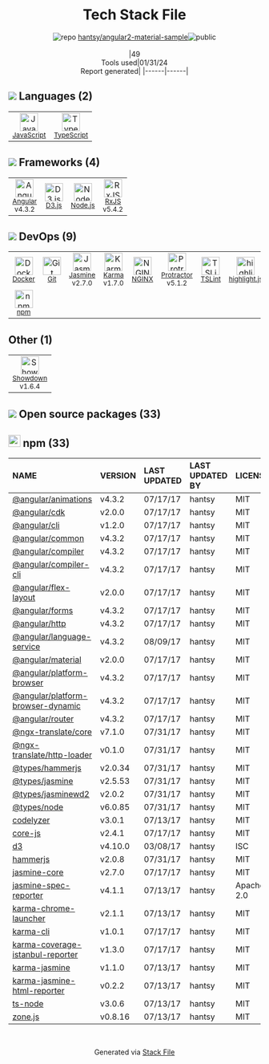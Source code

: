 <!--
&lt;--- Readme.md Snippet without images Start ---&gt;
## Tech Stack
hantsy/angular2-material-sample is built on the following main stack:

- [Jasmine](http://jasmine.github.io/) – Javascript Testing Framework
- [Node.js](http://nodejs.org/) – Frameworks (Full Stack)
- [NGINX](http://nginx.org) – Web Servers
- [Showdown](https://github.com/coreyti/showdown) – Javascript Utilities & Libraries
- [JavaScript](https://developer.mozilla.org/en-US/docs/Web/JavaScript) – Languages
- [Karma](http://karma-runner.github.io/) – Browser Testing
- [D3.js](http://d3js.org/) – Charting Libraries
- [TypeScript](http://www.typescriptlang.org) – Languages
- [Protractor](http://angular.github.io/protractor) – Javascript Testing Framework
- [RxJS](http://reactivex.io/rxjs/) – Concurrency Frameworks
- [Angular](https://angular.io) – Javascript MVC Frameworks
- [TSLint](https://github.com/palantir/tslint) – Code Review
- [highlight.js](https://highlightjs.org/) – Text Editor
- [Docker](https://www.docker.com/) – Virtual Machine Platforms & Containers

Full tech stack [here](/techstack.md)

&lt;--- Readme.md Snippet without images End ---&gt;

&lt;--- Readme.md Snippet with images Start ---&gt;
## Tech Stack
hantsy/angular2-material-sample is built on the following main stack:

- <img width='25' height='25' src='https://img.stackshare.io/service/831/7c0b595409af531b9cdeb07f8c513e8b.png' alt='Jasmine'/> [Jasmine](http://jasmine.github.io/) – Javascript Testing Framework
- <img width='25' height='25' src='https://img.stackshare.io/service/1011/n1JRsFeB_400x400.png' alt='Node.js'/> [Node.js](http://nodejs.org/) – Frameworks (Full Stack)
- <img width='25' height='25' src='https://img.stackshare.io/service/1052/YMxUfyWf.png' alt='NGINX'/> [NGINX](http://nginx.org) – Web Servers
- <img width='25' height='25' src='https://img.stackshare.io/no-img-open-source.png' alt='Showdown'/> [Showdown](https://github.com/coreyti/showdown) – Javascript Utilities & Libraries
- <img width='25' height='25' src='https://img.stackshare.io/service/1209/javascript.jpeg' alt='JavaScript'/> [JavaScript](https://developer.mozilla.org/en-US/docs/Web/JavaScript) – Languages
- <img width='25' height='25' src='https://img.stackshare.io/service/1420/TidYGd6a.png' alt='Karma'/> [Karma](http://karma-runner.github.io/) – Browser Testing
- <img width='25' height='25' src='https://img.stackshare.io/service/1491/HgKolWB5_400x400.jpg' alt='D3.js'/> [D3.js](http://d3js.org/) – Charting Libraries
- <img width='25' height='25' src='https://img.stackshare.io/service/1612/bynNY5dJ.jpg' alt='TypeScript'/> [TypeScript](http://www.typescriptlang.org) – Languages
- <img width='25' height='25' src='https://img.stackshare.io/service/1754/protractor-logo1.png' alt='Protractor'/> [Protractor](http://angular.github.io/protractor) – Javascript Testing Framework
- <img width='25' height='25' src='https://img.stackshare.io/service/1796/984368.png' alt='RxJS'/> [RxJS](http://reactivex.io/rxjs/) – Concurrency Frameworks
- <img width='25' height='25' src='https://img.stackshare.io/service/3745/cb8U-gL6_400x400.jpg' alt='Angular'/> [Angular](https://angular.io) – Javascript MVC Frameworks
- <img width='25' height='25' src='https://img.stackshare.io/service/5561/303157.png' alt='TSLint'/> [TSLint](https://github.com/palantir/tslint) – Code Review
- <img width='25' height='25' src='https://img.stackshare.io/service/6888/c17e7d9688d86bd9f9506ec1fbd6d200_400x400.png' alt='highlight.js'/> [highlight.js](https://highlightjs.org/) – Text Editor
- <img width='25' height='25' src='https://img.stackshare.io/service/586/n4u37v9t_400x400.png' alt='Docker'/> [Docker](https://www.docker.com/) – Virtual Machine Platforms & Containers

Full tech stack [here](/techstack.md)

&lt;--- Readme.md Snippet with images End ---&gt;
-->
<div align="center">

# Tech Stack File
![](https://img.stackshare.io/repo.svg "repo") [hantsy/angular2-material-sample](https://github.com/hantsy/angular2-material-sample)![](https://img.stackshare.io/public_badge.svg "public")
<br/><br/>
|49<br/>Tools used|01/31/24 <br/>Report generated|
|------|------|
</div>

## <img src='https://img.stackshare.io/languages.svg'/> Languages (2)
<table><tr>
  <td align='center'>
  <img width='36' height='36' src='https://img.stackshare.io/service/1209/javascript.jpeg' alt='JavaScript'>
  <br>
  <sub><a href="https://developer.mozilla.org/en-US/docs/Web/JavaScript">JavaScript</a></sub>
  <br>
  <sub></sub>
</td>

<td align='center'>
  <img width='36' height='36' src='https://img.stackshare.io/service/1612/bynNY5dJ.jpg' alt='TypeScript'>
  <br>
  <sub><a href="http://www.typescriptlang.org">TypeScript</a></sub>
  <br>
  <sub></sub>
</td>

</tr>
</table>

## <img src='https://img.stackshare.io/frameworks.svg'/> Frameworks (4)
<table><tr>
  <td align='center'>
  <img width='36' height='36' src='https://img.stackshare.io/service/3745/cb8U-gL6_400x400.jpg' alt='Angular'>
  <br>
  <sub><a href="https://angular.io">Angular</a></sub>
  <br>
  <sub>v4.3.2</sub>
</td>

<td align='center'>
  <img width='36' height='36' src='https://img.stackshare.io/service/1491/HgKolWB5_400x400.jpg' alt='D3.js'>
  <br>
  <sub><a href="http://d3js.org/">D3.js</a></sub>
  <br>
  <sub></sub>
</td>

<td align='center'>
  <img width='36' height='36' src='https://img.stackshare.io/service/1011/n1JRsFeB_400x400.png' alt='Node.js'>
  <br>
  <sub><a href="http://nodejs.org/">Node.js</a></sub>
  <br>
  <sub></sub>
</td>

<td align='center'>
  <img width='36' height='36' src='https://img.stackshare.io/service/1796/984368.png' alt='RxJS'>
  <br>
  <sub><a href="http://reactivex.io/rxjs/">RxJS</a></sub>
  <br>
  <sub>v5.4.2</sub>
</td>

</tr>
</table>

## <img src='https://img.stackshare.io/devops.svg'/> DevOps (9)
<table><tr>
  <td align='center'>
  <img width='36' height='36' src='https://img.stackshare.io/service/586/n4u37v9t_400x400.png' alt='Docker'>
  <br>
  <sub><a href="https://www.docker.com/">Docker</a></sub>
  <br>
  <sub></sub>
</td>

<td align='center'>
  <img width='36' height='36' src='https://img.stackshare.io/service/1046/git.png' alt='Git'>
  <br>
  <sub><a href="http://git-scm.com/">Git</a></sub>
  <br>
  <sub></sub>
</td>

<td align='center'>
  <img width='36' height='36' src='https://img.stackshare.io/service/831/7c0b595409af531b9cdeb07f8c513e8b.png' alt='Jasmine'>
  <br>
  <sub><a href="http://jasmine.github.io/">Jasmine</a></sub>
  <br>
  <sub>v2.7.0</sub>
</td>

<td align='center'>
  <img width='36' height='36' src='https://img.stackshare.io/service/1420/TidYGd6a.png' alt='Karma'>
  <br>
  <sub><a href="http://karma-runner.github.io/">Karma</a></sub>
  <br>
  <sub>v1.7.0</sub>
</td>

<td align='center'>
  <img width='36' height='36' src='https://img.stackshare.io/service/1052/YMxUfyWf.png' alt='NGINX'>
  <br>
  <sub><a href="http://nginx.org">NGINX</a></sub>
  <br>
  <sub></sub>
</td>

<td align='center'>
  <img width='36' height='36' src='https://img.stackshare.io/service/1754/protractor-logo1.png' alt='Protractor'>
  <br>
  <sub><a href="http://angular.github.io/protractor">Protractor</a></sub>
  <br>
  <sub>v5.1.2</sub>
</td>

<td align='center'>
  <img width='36' height='36' src='https://img.stackshare.io/service/5561/303157.png' alt='TSLint'>
  <br>
  <sub><a href="https://github.com/palantir/tslint">TSLint</a></sub>
  <br>
  <sub></sub>
</td>

<td align='center'>
  <img width='36' height='36' src='https://img.stackshare.io/service/6888/c17e7d9688d86bd9f9506ec1fbd6d200_400x400.png' alt='highlight.js'>
  <br>
  <sub><a href="https://highlightjs.org/">highlight.js</a></sub>
  <br>
  <sub></sub>
</td>

</tr>
<tr>
  <td align='center'>
  <img width='36' height='36' src='https://img.stackshare.io/service/1120/lejvzrnlpb308aftn31u.png' alt='npm'>
  <br>
  <sub><a href="https://www.npmjs.com/">npm</a></sub>
  <br>
  <sub></sub>
</td>

</tr>
</table>

## Other (1)
<table><tr>
  <td align='center'>
  <img width='36' height='36' src='https://img.stackshare.io/no-img-open-source.png' alt='Showdown'>
  <br>
  <sub><a href="https://github.com/coreyti/showdown">Showdown</a></sub>
  <br>
  <sub>v1.6.4</sub>
</td>

</tr>
</table>


## <img src='https://img.stackshare.io/group.svg' /> Open source packages (33)</h2>

## <img width='24' height='24' src='https://img.stackshare.io/service/1120/lejvzrnlpb308aftn31u.png'/> npm (33)

|NAME|VERSION|LAST UPDATED|LAST UPDATED BY|LICENSE|VULNERABILITIES|
|:------|:------|:------|:------|:------|:------|
|[@angular/animations](https://www.npmjs.com/@angular/animations)|v4.3.2|07/17/17|hantsy |MIT|N/A|
|[@angular/cdk](https://www.npmjs.com/@angular/cdk)|v2.0.0|07/17/17|hantsy |MIT|N/A|
|[@angular/cli](https://www.npmjs.com/@angular/cli)|v1.2.0|07/17/17|hantsy |MIT|N/A|
|[@angular/common](https://www.npmjs.com/@angular/common)|v4.3.2|07/17/17|hantsy |MIT|N/A|
|[@angular/compiler](https://www.npmjs.com/@angular/compiler)|v4.3.2|07/17/17|hantsy |MIT|N/A|
|[@angular/compiler-cli](https://www.npmjs.com/@angular/compiler-cli)|v4.3.2|07/17/17|hantsy |MIT|N/A|
|[@angular/flex-layout](https://www.npmjs.com/@angular/flex-layout)|v2.0.0|07/17/17|hantsy |MIT|N/A|
|[@angular/forms](https://www.npmjs.com/@angular/forms)|v4.3.2|07/17/17|hantsy |MIT|N/A|
|[@angular/http](https://www.npmjs.com/@angular/http)|v4.3.2|07/17/17|hantsy |MIT|N/A|
|[@angular/language-service](https://www.npmjs.com/@angular/language-service)|v4.3.2|08/09/17|hantsy |MIT|N/A|
|[@angular/material](https://www.npmjs.com/@angular/material)|v2.0.0|07/17/17|hantsy |MIT|N/A|
|[@angular/platform-browser](https://www.npmjs.com/@angular/platform-browser)|v4.3.2|07/17/17|hantsy |MIT|N/A|
|[@angular/platform-browser-dynamic](https://www.npmjs.com/@angular/platform-browser-dynamic)|v4.3.2|07/17/17|hantsy |MIT|N/A|
|[@angular/router](https://www.npmjs.com/@angular/router)|v4.3.2|07/17/17|hantsy |MIT|N/A|
|[@ngx-translate/core](https://www.npmjs.com/@ngx-translate/core)|v7.1.0|07/31/17|hantsy |MIT|N/A|
|[@ngx-translate/http-loader](https://www.npmjs.com/@ngx-translate/http-loader)|v0.1.0|07/31/17|hantsy |MIT|N/A|
|[@types/hammerjs](https://www.npmjs.com/@types/hammerjs)|v2.0.34|07/31/17|hantsy |MIT|N/A|
|[@types/jasmine](https://www.npmjs.com/@types/jasmine)|v2.5.53|07/31/17|hantsy |MIT|N/A|
|[@types/jasminewd2](https://www.npmjs.com/@types/jasminewd2)|v2.0.2|07/31/17|hantsy |MIT|N/A|
|[@types/node](https://www.npmjs.com/@types/node)|v6.0.85|07/31/17|hantsy |MIT|N/A|
|[codelyzer](https://www.npmjs.com/codelyzer)|v3.0.1|07/13/17|hantsy |MIT|N/A|
|[core-js](https://www.npmjs.com/core-js)|v2.4.1|07/17/17|hantsy |MIT|N/A|
|[d3](https://www.npmjs.com/d3)|v4.10.0|03/08/17|hantsy |ISC|N/A|
|[hammerjs](https://www.npmjs.com/hammerjs)|v2.0.8|07/31/17|hantsy |MIT|N/A|
|[jasmine-core](https://www.npmjs.com/jasmine-core)|v2.7.0|07/17/17|hantsy |MIT|N/A|
|[jasmine-spec-reporter](https://www.npmjs.com/jasmine-spec-reporter)|v4.1.1|07/13/17|hantsy |Apache-2.0|N/A|
|[karma-chrome-launcher](https://www.npmjs.com/karma-chrome-launcher)|v2.1.1|07/13/17|hantsy |MIT|N/A|
|[karma-cli](https://www.npmjs.com/karma-cli)|v1.0.1|07/17/17|hantsy |MIT|N/A|
|[karma-coverage-istanbul-reporter](https://www.npmjs.com/karma-coverage-istanbul-reporter)|v1.3.0|07/17/17|hantsy |MIT|N/A|
|[karma-jasmine](https://www.npmjs.com/karma-jasmine)|v1.1.0|07/13/17|hantsy |MIT|N/A|
|[karma-jasmine-html-reporter](https://www.npmjs.com/karma-jasmine-html-reporter)|v0.2.2|07/13/17|hantsy |MIT|N/A|
|[ts-node](https://www.npmjs.com/ts-node)|v3.0.6|07/13/17|hantsy |MIT|N/A|
|[zone.js](https://www.npmjs.com/zone.js)|v0.8.16|07/13/17|hantsy |MIT|N/A|

<br/>
<div align='center'>

Generated via [Stack File](https://github.com/marketplace/stack-file)
